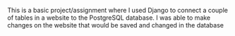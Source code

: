 This is a basic project/assignment where I used Django to connect a couple of tables in a website to the PostgreSQL database. I was able to make changes on the website that would be saved and changed in the database
